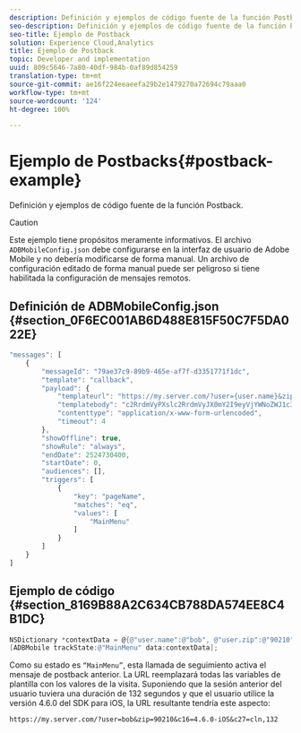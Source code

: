 ```yaml
---
description: Definición y ejemplos de código fuente de la función Postback.
seo-description: Definición y ejemplos de código fuente de la función Postback.
seo-title: Ejemplo de Postback
solution: Experience Cloud,Analytics
title: Ejemplo de Postback
topic: Developer and implementation
uuid: 809c5646-7a80-40df-984b-0af89d854259
translation-type: tm+mt
source-git-commit: ae16f224eeaeefa29b2e1479270a72694c79aaa0
workflow-type: tm+mt
source-wordcount: '124'
ht-degree: 100%

---
```



# Ejemplo de Postbacks{#postback-example}

Definición y ejemplos de código fuente de la función Postback.

>[!CAUTION]
>
>Este ejemplo tiene propósitos meramente informativos. El archivo `ADBMobileConfig.json` debe configurarse en la interfaz de usuario de Adobe Mobile y no debería modificarse de forma manual. Un archivo de configuración editado de forma manual puede ser peligroso si tiene habilitada la configuración de mensajes remotos.

## Definición de ADBMobileConfig.json {#section_0F6EC001AB6D488E815F50C7F5DA022E}

```js
"messages": [ 
    { 
        "messageId": "79ae37c9-89b9-465e-af7f-d3351771f1dc", 
        "template": "callback", 
        "payload": {  
            "templateurl": "https://my.server.com/?user={user.name}&zip={user.zip}&c16={%sdkver%}&c27=cln,{a.PrevSessionLength}", 
            "templatebody": "c2RrdmVyPXslc2RrdmVyJX0mY2I9eyVjYWNoZWJ1c3QlfSZjbGllbnRJZD17bi5jbGllbnQuaWR9JnRzPXsldGltZXN0YW1wVSV9JnRzej17JXRpbWVzdGFtcFolfQ==", 
            "contenttype": "application/x-www-form-urlencoded",  
            "timeout": 4 
        }, 
        "showOffline": true, 
        "showRule": "always", 
        "endDate": 2524730400, 
        "startDate": 0, 
        "audiences": [], 
        "triggers": [ 
            { 
                "key": "pageName", 
                "matches": "eq", 
                "values": [ 
                    "MainMenu" 
                ] 
            } 
        ] 
    } 
] 
```

## Ejemplo de código {#section_8169B88A2C634CB788DA574EE8C4B1DC}

```objective-c
NSDictionary *contextData = @{@"user.name":@"bob", @"user.zip":@"90210"}; 
[ADBMobile trackState:@"MainMenu" data:contextData];
```

Como su estado es `“MainMenu”`, esta llamada de seguimiento activa el mensaje de postback anterior. La URL reemplazará todas las variables de plantilla con los valores de la visita. Suponiendo que la sesión anterior del usuario tuviera una duración de 132 segundos y que el usuario utilice la versión 4.6.0 del SDK para iOS, la URL resultante tendría este aspecto:

`https://my.server.com/?user=bob&zip=90210&c16=4.6.0-iOS&c27=cln,132`
